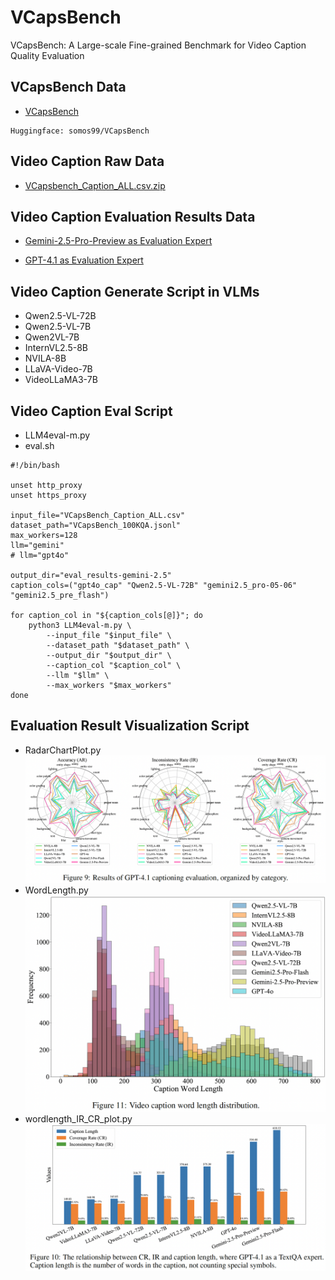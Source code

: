 # VCapsBench
VCapsBench: A Large-scale Fine-grained Benchmark for Video Caption Quality Evaluation  

## VCapsBench Data
* [VCapsBench](https://huggingface.co/datasets/somos99/VCapsBench)
```
Huggingface: somos99/VCapsBench
```

## Video Caption Raw Data

* [VCapsbench_Caption_ALL.csv.zip](https://huggingface.co/datasets/somos99/VCapsBench/blob/main/VCapsbench_Caption_ALL.csv.zip)


## Video Caption Evaluation Results Data

* [Gemini-2.5-Pro-Preview as Evaluation Expert](https://huggingface.co/datasets/somos99/VCapsBench/blob/main/gemini_eval_results.zip)

* [GPT-4.1 as Evaluation Expert](https://huggingface.co/datasets/somos99/VCapsBench/blob/main/gpt_eval_results.zip)


## Video Caption Generate Script in VLMs
* Qwen2.5-VL-72B
* Qwen2.5-VL-7B 
* Qwen2VL-7B
* InternVL2.5-8B
* NVILA-8B
* LLaVA-Video-7B 
* VideoLLaMA3-7B

## Video Caption Eval Script
* LLM4eval-m.py
* eval.sh
```
#!/bin/bash

unset http_proxy      
unset https_proxy

input_file="VCapsBench_Caption_ALL.csv"
dataset_path="VCapsBench_100KQA.jsonl"
max_workers=128
llm="gemini"
# llm="gpt4o"

output_dir="eval_results-gemini-2.5"
caption_cols=("gpt4o_cap" "Qwen2.5-VL-72B" "gemini2.5_pro-05-06" "gemini2.5_pre_flash")

for caption_col in "${caption_cols[@]}"; do
    python3 LLM4eval-m.py \
        --input_file "$input_file" \
        --dataset_path "$dataset_path" \
        --output_dir "$output_dir" \
        --caption_col "$caption_col" \
        --llm "$llm" \
        --max_workers "$max_workers"
done
```
##  Evaluation Result Visualization Script
* RadarChartPlot.py
  ![](https://github.com/GXYM/VCapsBench/blob/main/imgs/iShot_2025-05-16_19.23.55.png)
* WordLength.py
  ![](https://github.com/GXYM/VCapsBench/blob/main/imgs/iShot_2025-05-16_19.24.42.png)
* wordlength_IR_CR_plot.py
  ![](https://github.com/GXYM/VCapsBench/blob/main/imgs/iShot_2025-05-16_19.24.18.png)






